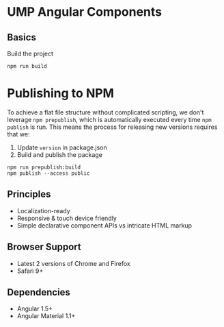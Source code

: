 # UMP Angular Components

## Basics

Build the project
```
npm run build
```

# Publishing to NPM


To achieve a flat file structure without complicated scripting, we don't leverage `npm prepublish`, which is automatically executed every time `npm publish` is run. This means the process for releasing new versions requires that we:

1. Update `version` in package.json
2. Build and publish the package
```
npm run prepublish:build
npm publish --access public
```

## Principles

* Localization-ready
* Responsive & touch device friendly
* Simple declarative component APIs vs intricate HTML markup

## Browser Support

* Latest 2 versions of Chrome and Firefox
* Safari 9+

## Dependencies

* Angular 1.5+
* Angular Material 1.1+
